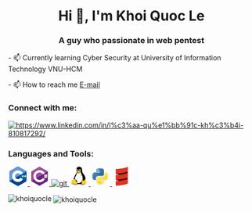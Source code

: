 <h1 align="center">Hi 👋, I'm Khoi Quoc Le</h1>
<h3 align="center">A guy who passionate in web pentest</h3>
<p></p>- 📫 Currently learning Cyber Security at University of Information Technology VNU-HCM</p>
- 📫 How to reach me <a href="mailto:23520769@gm.uit.edu.vn">E-mail</a>

<h3 align="left">Connect with me:</h3>
<p align="left">
<a href="https://linkedin.com/in/https://www.linkedin.com/in/l%c3%aa-qu%e1%bb%91c-kh%c3%b4i-810817292/" target="blank"><img align="center" src="https://raw.githubusercontent.com/rahuldkjain/github-profile-readme-generator/master/src/images/icons/Social/linked-in-alt.svg" alt="https://www.linkedin.com/in/l%c3%aa-qu%e1%bb%91c-kh%c3%b4i-810817292/" height="30" width="40" /></a>
</p>

<h3 align="left">Languages and Tools:</h3>
<p align="left"> <a href="https://www.w3schools.com/cpp/" target="_blank" rel="noreferrer"> <img src="https://raw.githubusercontent.com/devicons/devicon/master/icons/cplusplus/cplusplus-original.svg" alt="cplusplus" width="40" height="40"/> </a> <a href="https://www.w3schools.com/cs/" target="_blank" rel="noreferrer"> <img src="https://raw.githubusercontent.com/devicons/devicon/master/icons/csharp/csharp-original.svg" alt="csharp" width="40" height="40"/> </a> <a href="https://git-scm.com/" target="_blank" rel="noreferrer"> <img src="https://www.vectorlogo.zone/logos/git-scm/git-scm-icon.svg" alt="git" width="40" height="40"/> </a> <a href="https://www.linux.org/" target="_blank" rel="noreferrer"> <img src="https://raw.githubusercontent.com/devicons/devicon/master/icons/linux/linux-original.svg" alt="linux" width="40" height="40"/> </a> <a href="https://www.python.org" target="_blank" rel="noreferrer"> <img src="https://raw.githubusercontent.com/devicons/devicon/master/icons/python/python-original.svg" alt="python" width="40" height="40"/> </a> <a href="https://www.scala-lang.org" target="_blank" rel="noreferrer"> <img src="https://raw.githubusercontent.com/devicons/devicon/master/icons/scala/scala-original.svg" alt="scala" width="40" height="40"/> </a> </p>

<p><img align="left" src="https://github-readme-stats.vercel.app/api/top-langs?username=khoiquocle&show_icons=true&locale=en&layout=compact" alt="khoiquocle" /></p>

<p>&nbsp;<img align="center" src="https://github-readme-stats.vercel.app/api?username=khoiquocle&show_icons=true&locale=en" alt="khoiquocle" /></p>
